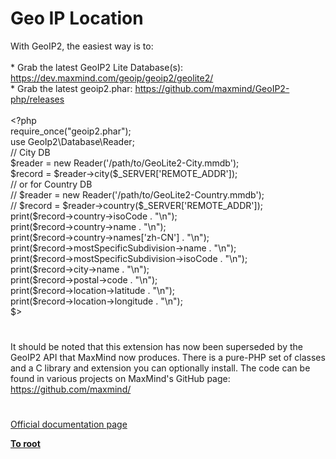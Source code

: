 # Geo IP Location




<div class="phpcode"><span class="html">
With GeoIP2, the easiest way is to:<br><br>* Grab the latest GeoIP2 Lite Database(s): <a href="https://dev.maxmind.com/geoip/geoip2/geolite2/" rel="nofollow" target="_blank">https://dev.maxmind.com/geoip/geoip2/geolite2/</a><br>* Grab the latest geoip2.phar: <a href="https://github.com/maxmind/GeoIP2-php/releases" rel="nofollow" target="_blank">https://github.com/maxmind/GeoIP2-php/releases</a><br><br><span class="default">&lt;?php<br></span><span class="keyword">require_once(</span><span class="string">&quot;geoip2.phar&quot;</span><span class="keyword">);<br>use </span><span class="default">GeoIp2</span><span class="keyword">\</span><span class="default">Database</span><span class="keyword">\</span><span class="default">Reader</span><span class="keyword">;<br></span><span class="comment">// City DB<br></span><span class="default">$reader </span><span class="keyword">= new </span><span class="default">Reader</span><span class="keyword">(</span><span class="string">&apos;/path/to/GeoLite2-City.mmdb&apos;</span><span class="keyword">);<br></span><span class="default">$record </span><span class="keyword">= </span><span class="default">$reader</span><span class="keyword">-&gt;</span><span class="default">city</span><span class="keyword">(</span><span class="default">$_SERVER</span><span class="keyword">[</span><span class="string">&apos;REMOTE_ADDR&apos;</span><span class="keyword">]);<br></span><span class="comment">// or for Country DB<br>// $reader = new Reader(&apos;/path/to/GeoLite2-Country.mmdb&apos;);<br>// $record = $reader-&gt;country($_SERVER[&apos;REMOTE_ADDR&apos;]);<br></span><span class="keyword">print(</span><span class="default">$record</span><span class="keyword">-&gt;</span><span class="default">country</span><span class="keyword">-&gt;</span><span class="default">isoCode </span><span class="keyword">. </span><span class="string">&quot;\n&quot;</span><span class="keyword">);<br>print(</span><span class="default">$record</span><span class="keyword">-&gt;</span><span class="default">country</span><span class="keyword">-&gt;</span><span class="default">name </span><span class="keyword">. </span><span class="string">&quot;\n&quot;</span><span class="keyword">);<br>print(</span><span class="default">$record</span><span class="keyword">-&gt;</span><span class="default">country</span><span class="keyword">-&gt;</span><span class="default">names</span><span class="keyword">[</span><span class="string">&apos;zh-CN&apos;</span><span class="keyword">] . </span><span class="string">&quot;\n&quot;</span><span class="keyword">);<br>print(</span><span class="default">$record</span><span class="keyword">-&gt;</span><span class="default">mostSpecificSubdivision</span><span class="keyword">-&gt;</span><span class="default">name </span><span class="keyword">. </span><span class="string">&quot;\n&quot;</span><span class="keyword">);<br>print(</span><span class="default">$record</span><span class="keyword">-&gt;</span><span class="default">mostSpecificSubdivision</span><span class="keyword">-&gt;</span><span class="default">isoCode </span><span class="keyword">. </span><span class="string">&quot;\n&quot;</span><span class="keyword">);<br>print(</span><span class="default">$record</span><span class="keyword">-&gt;</span><span class="default">city</span><span class="keyword">-&gt;</span><span class="default">name </span><span class="keyword">. </span><span class="string">&quot;\n&quot;</span><span class="keyword">);<br>print(</span><span class="default">$record</span><span class="keyword">-&gt;</span><span class="default">postal</span><span class="keyword">-&gt;</span><span class="default">code </span><span class="keyword">. </span><span class="string">&quot;\n&quot;</span><span class="keyword">);<br>print(</span><span class="default">$record</span><span class="keyword">-&gt;</span><span class="default">location</span><span class="keyword">-&gt;</span><span class="default">latitude </span><span class="keyword">. </span><span class="string">&quot;\n&quot;</span><span class="keyword">);<br>print(</span><span class="default">$record</span><span class="keyword">-&gt;</span><span class="default">location</span><span class="keyword">-&gt;</span><span class="default">longitude </span><span class="keyword">. </span><span class="string">&quot;\n&quot;</span><span class="keyword">);<br>$&gt;</span>
</span>
</div>
  

#


<div class="phpcode"><span class="html">
It should be noted that this extension has now been superseded by the GeoIP2 API that MaxMind now produces. There is a pure-PHP set of classes and a C library and extension you can optionally install. The code can be found in various projects on MaxMind&apos;s GitHub page: <a href="https://github.com/maxmind/" rel="nofollow" target="_blank">https://github.com/maxmind/</a></span>
</div>
  

#

[Official documentation page](https://www.php.net/manual/en/book.geoip.php)

**[To root](/README.md)**